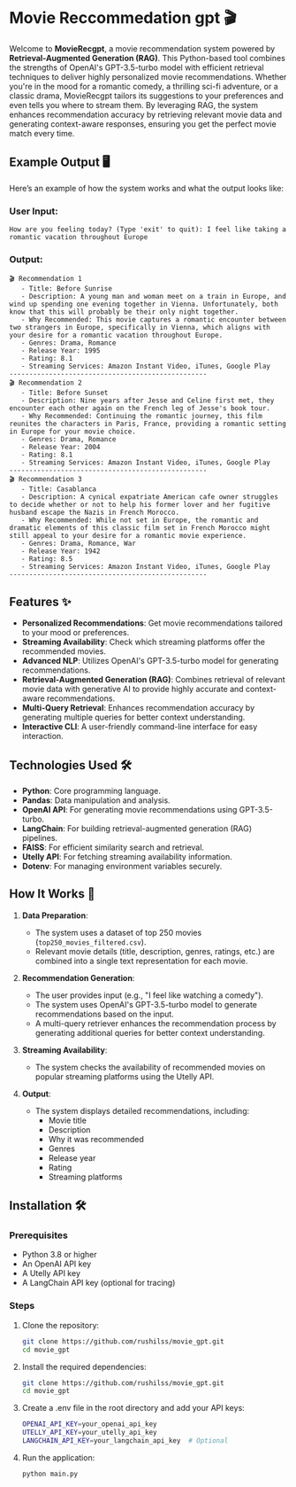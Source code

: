 # Movie Reccommedation gpt 🎬

Welcome to **MovieRecgpt**, a movie recommendation system powered by **Retrieval-Augmented Generation (RAG)**. This Python-based tool combines the strengths of OpenAI's GPT-3.5-turbo model with efficient retrieval techniques to deliver highly personalized movie recommendations. Whether you're in the mood for a romantic comedy, a thrilling sci-fi adventure, or a classic drama, MovieRecgpt tailors its suggestions to your preferences and even tells you where to stream them. By leveraging RAG, the system enhances recommendation accuracy by retrieving relevant movie data and generating context-aware responses, ensuring you get the perfect movie match every time.

## Example Output 🖥️

Here’s an example of how the system works and what the output looks like:

### User Input:
```plaintext
How are you feeling today? (Type 'exit' to quit): I feel like taking a romantic vacation throughout Europe
```
### Output:
```plaintext
🎬 Recommendation 1
   - Title: Before Sunrise
   - Description: A young man and woman meet on a train in Europe, and wind up spending one evening together in Vienna. Unfortunately, both know that this will probably be their only night together.
   - Why Recommended: This movie captures a romantic encounter between two strangers in Europe, specifically in Vienna, which aligns with your desire for a romantic vacation throughout Europe.
   - Genres: Drama, Romance
   - Release Year: 1995
   - Rating: 8.1
   - Streaming Services: Amazon Instant Video, iTunes, Google Play
--------------------------------------------------
🎬 Recommendation 2
   - Title: Before Sunset
   - Description: Nine years after Jesse and Celine first met, they encounter each other again on the French leg of Jesse's book tour.
   - Why Recommended: Continuing the romantic journey, this film reunites the characters in Paris, France, providing a romantic setting in Europe for your movie choice.
   - Genres: Drama, Romance
   - Release Year: 2004
   - Rating: 8.1
   - Streaming Services: Amazon Instant Video, iTunes, Google Play
--------------------------------------------------
🎬 Recommendation 3
   - Title: Casablanca
   - Description: A cynical expatriate American cafe owner struggles to decide whether or not to help his former lover and her fugitive husband escape the Nazis in French Morocco.
   - Why Recommended: While not set in Europe, the romantic and dramatic elements of this classic film set in French Morocco might still appeal to your desire for a romantic movie experience.
   - Genres: Drama, Romance, War
   - Release Year: 1942
   - Rating: 8.5
   - Streaming Services: Amazon Instant Video, iTunes, Google Play
--------------------------------------------------
```
## Features ✨

- **Personalized Recommendations**: Get movie recommendations tailored to your mood or preferences.
- **Streaming Availability**: Check which streaming platforms offer the recommended movies.
- **Advanced NLP**: Utilizes OpenAI's GPT-3.5-turbo model for generating recommendations.
- **Retrieval-Augmented Generation (RAG)**: Combines retrieval of relevant movie data with generative AI to provide highly accurate and context-aware recommendations.
- **Multi-Query Retrieval**: Enhances recommendation accuracy by generating multiple queries for better context understanding.
- **Interactive CLI**: A user-friendly command-line interface for easy interaction.

## Technologies Used 🛠️

- **Python**: Core programming language.
- **Pandas**: Data manipulation and analysis.
- **OpenAI API**: For generating movie recommendations using GPT-3.5-turbo.
- **LangChain**: For building retrieval-augmented generation (RAG) pipelines.
- **FAISS**: For efficient similarity search and retrieval.
- **Utelly API**: For fetching streaming availability information.
- **Dotenv**: For managing environment variables securely.

## How It Works 🧠

1. **Data Preparation**:
   - The system uses a dataset of top 250 movies (`top250_movies_filtered.csv`).
   - Relevant movie details (title, description, genres, ratings, etc.) are combined into a single text representation for each movie.

2. **Recommendation Generation**:
   - The user provides input (e.g., "I feel like watching a comedy").
   - The system uses OpenAI's GPT-3.5-turbo model to generate recommendations based on the input.
   - A multi-query retriever enhances the recommendation process by generating additional queries for better context understanding.

3. **Streaming Availability**:
   - The system checks the availability of recommended movies on popular streaming platforms using the Utelly API.

4. **Output**:
   - The system displays detailed recommendations, including:
     - Movie title
     - Description
     - Why it was recommended
     - Genres
     - Release year
     - Rating
     - Streaming platforms

## Installation 🛠️

### Prerequisites
- Python 3.8 or higher
- An OpenAI API key
- A Utelly API key
- A LangChain API key (optional for tracing)

### Steps
1. Clone the repository:
   ```bash
   git clone https://github.com/rushilss/movie_gpt.git
   cd movie_gpt
   ```

2. Install the required dependencies:
   ```bash
   git clone https://github.com/rushilss/movie_gpt.git
   cd movie_gpt
   ```

3. Create a .env file in the root directory and add your API keys:
   ```bash
   OPENAI_API_KEY=your_openai_api_key
   UTELLY_API_KEY=your_utelly_api_key
   LANGCHAIN_API_KEY=your_langchain_api_key  # Optional
   ```
   
4. Run the application:
    ```bash
   python main.py
   ```
